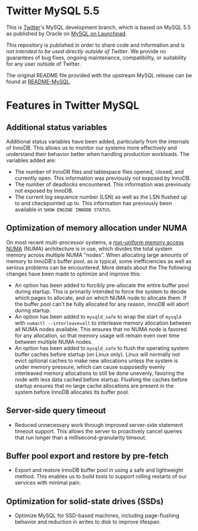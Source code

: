 # Twitter MySQL 5.5 #

This is [Twitter](http://twitter.com/)'s MySQL development branch, which is based on MySQL 5.5 as published by Oracle on [MySQL on Launchpad](https://launchpad.net/mysql-server). 

This repository is published in order to share code and information and is *not intended to be used directly outside of Twitter*. We provide no guarantees of bug fixes, ongoing maintenance, compatibility, or suitability for any user outside of Twitter.

The original README file provided with the upstream MySQL release can be found at [README-MySQL](https://github.com/twitter/mysql/blob/master/README-MySQL).

# Features in Twitter MySQL #

## Additional status variables ##

Additional status variables have been added, particularly from the internals of InnoDB. This allows us to monitor our systems more effectively and understand their behavior better when handling production workloads. The variables added are:

* The number of InnoDB files and tablespace files opened, closed, and currently open. This information was previously not exposed by InnoDB.
* The number of deadlocks encountered. This information was previously not exposed by InnoDB.
* The current log sequence number (LSN) as well as the LSN flushed up to and checkpointed up to. This information has previously been available in `SHOW ENGINE INNODB STATUS`.

## Optimization of memory allocation under NUMA ##

On most recent multi-processor systems, a [non-uniform memory access NUMA](http://en.wikipedia.org/wiki/Non-Uniform_Memory_Access) (NUMA) architecture is in use, which divides the total system memory across multiple NUMA "nodes". When allocating large amounts of memory to InnoDB's buffer pool, as is typical, some inefficiencies as well as serious problems can be encountered. More details about the The following changes have been made to optimize and improve this:

* An option has been added to forcibly pre-allocate the entire buffer pool during startup. This is primarily intended to force the system to decide which pages to allocate, and on which NUMA node to allocate them. If the buffer pool can't be fully allocated for any reason, InnoDB will abort during startup.
* An option has been added to `mysqld_safe` to wrap the start of `mysqld` with `numactl --interleave=all` to interleave memory allocation between all NUMA nodes available. This ensures that no NUMA node is favored for any allocation, so that memory usage will remain even over time between multiple NUMA nodes.
* An option has been added to `mysqld_safe` to flush the operating system buffer caches before startup (on Linux only). Linux will normally not evict optional caches to make new allocations unless the system is under memory pressure, which can cause supposedly evenly interleaved memory allocations to still be done unevenly, favoring the node with less data cached before startup. Flushing the caches before startup ensures that no large cache allocations are present in the system before InnoDB allocates its buffer pool.

## Server-side query timeout ##

* Reduced unnecessary work through improved server-side statement timeout support. This allows the server to proactively cancel queries that run longer than a millisecond-granularity timeout.

## Buffer pool export and restore by pre-fetch ##

* Export and restore InnoDB buffer pool in using a safe and lightweight method. This enables us to build tools to support rolling restarts of our services with minimal pain.

## Optimization for solid-state drives (SSDs) ##

* Optimize MySQL for SSD-based machines, including page-flushing behavior and reduction in writes to disk to improve lifespan.